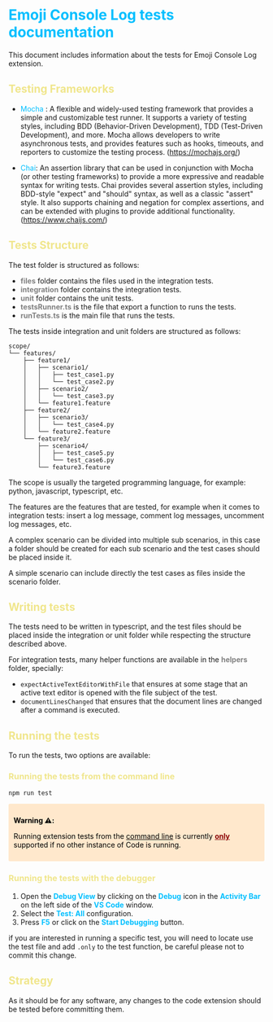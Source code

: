 # <span style="color:deepskyblue">**Emoji Console Log tests documentation**</span>

This document includes information about the tests for Emoji Console Log extension.

## <span style="color:khaki">**Testing Frameworks**</span>

- <span style="color:deepskyblue">Mocha</span> : A flexible and widely-used testing framework that provides a simple and customizable test runner. It supports a variety of testing styles, including BDD (Behavior-Driven Development), TDD (Test-Driven Development), and more. Mocha allows developers to write asynchronous tests, and provides features such as hooks, timeouts, and reporters to customize the testing process. (https://mochajs.org/)

- <span style="color:deepskyblue">Chai</span>: An assertion library that can be used in conjunction with Mocha (or other testing frameworks) to provide a more expressive and readable syntax for writing tests. Chai provides several assertion styles, including BDD-style "expect" and "should" syntax, as well as a classic "assert" style. It also supports chaining and negation for complex assertions, and can be extended with plugins to provide additional functionality. (https://www.chaijs.com/)

## <span style="color:khaki">**Tests Structure**</span>

The test folder is structured as follows:

- <span style="color:#808080">**files**</span> folder contains the files used in the integration tests.
- <span style="color:#808080">**integration**</span> folder contains the integration tests.
- <span style="color:#808080">**unit**</span> folder contains the unit tests.
- <span style="color:#808080">**testsRunner.ts**</span> is the file that export a function to runs the tests.
- <span style="color:#808080">**runTests.ts**</span> is the main file that runs the tests.

The tests inside integration and unit folders are structured as follows:

```
scope/
└── features/
    ├── feature1/
    │   ├── scenario1/
    │   │   ├── test_case1.py
    │   │   └── test_case2.py
    │   ├── scenario2/
    │   │   └── test_case3.py
    │   └── feature1.feature
    ├── feature2/
    │   ├── scenario3/
    │   │   └── test_case4.py
    │   └── feature2.feature
    └── feature3/
        ├── scenario4/
        │   ├── test_case5.py
        │   └── test_case6.py
        └── feature3.feature
```

The scope is usually the targeted programming language, for example: python, javascript, typescript, etc.

The features are the features that are tested, for example when it comes to integration tests: insert a log message, comment log messages, uncomment log messages, etc.

A complex scenario can be divided into multiple sub scenarios, in this case a folder should be created for each sub scenario and the test cases should be placed inside it.

A simple scenario can include directly the test cases as files inside the scenario folder.

## <span style="color:khaki">**Writing tests**</span>

The tests need to be written in typescript, and the test files should be placed inside the integration or unit folder while respecting the structure described above.

For integration tests, many helper functions are available in the <span style="color:#808080">**helpers**</span> folder, specially:

- `expectActiveTextEditorWithFile` that ensures at some stage that an active text editor is opened with the file subject of the test.
- `documentLinesChanged` that ensures that the document lines are changed after a command is executed.

## <span style="color:khaki">**Running the tests**</span>

To run the tests, two options are available:

### <span style="color:khaki">**Running the tests from the command line**</span>

```
npm run test
```

<div class="warning">

<span style="color:black"> **Warning ⚠️:** <span style="color:black">

<span style="color:black">Running extension tests from the <u>command line</u> is currently <u style="color:darkred">**only**</u> supported if no other instance of Code is running.</span>

</div>

<style>
.warning {
  background-color: #FFE8CC;
  padding: 10px;
  margin: 10px 0;
  border-radius: 3px;
}
</style>

### <span style="color:khaki">**Running the tests with the debugger**</span>

1. Open the <span style="color:deepskyblue">**Debug View**</span> by clicking on the <span style="color:deepskyblue">**Debug**</span> icon in the <span style="color:deepskyblue">**Activity Bar**</span> on the left side of the <span style="color:deepskyblue">**VS Code**</span> window.
2. Select the <span style="color:deepskyblue">**Test: All**</span> configuration.
3. Press <span style="color:deepskyblue">**F5**</span> or click on the <span style="color:deepskyblue">**Start Debugging**</span> button.

if you are interested in running a specific test, you will need to locate use the test file and add `.only` to the test function, be careful please not to commit this change.

## <span style="color:khaki">**Strategy**</span>

As it should be for any software, any changes to the code extension should be tested before committing them.
